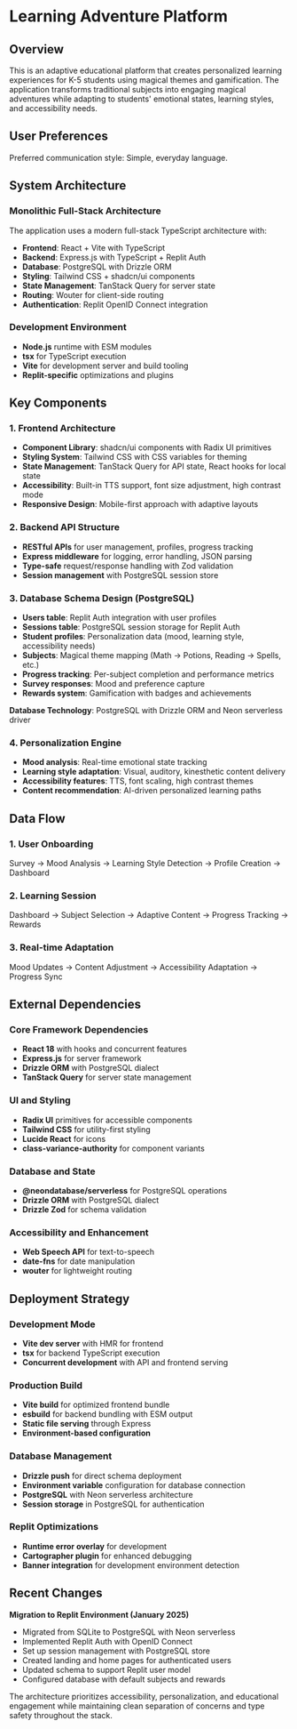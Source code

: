 # Learning Adventure Platform

## Overview

This is an adaptive educational platform that creates personalized learning experiences for K-5 students using magical themes and gamification. The application transforms traditional subjects into engaging magical adventures while adapting to students' emotional states, learning styles, and accessibility needs.

## User Preferences

Preferred communication style: Simple, everyday language.

## System Architecture

### Monolithic Full-Stack Architecture
The application uses a modern full-stack TypeScript architecture with:
- **Frontend**: React + Vite with TypeScript
- **Backend**: Express.js with TypeScript + Replit Auth
- **Database**: PostgreSQL with Drizzle ORM
- **Styling**: Tailwind CSS + shadcn/ui components
- **State Management**: TanStack Query for server state
- **Routing**: Wouter for client-side routing
- **Authentication**: Replit OpenID Connect integration

### Development Environment
- **Node.js** runtime with ESM modules
- **tsx** for TypeScript execution
- **Vite** for development server and build tooling
- **Replit-specific** optimizations and plugins

## Key Components

### 1. Frontend Architecture
- **Component Library**: shadcn/ui components with Radix UI primitives
- **Styling System**: Tailwind CSS with CSS variables for theming
- **State Management**: TanStack Query for API state, React hooks for local state
- **Accessibility**: Built-in TTS support, font size adjustment, high contrast mode
- **Responsive Design**: Mobile-first approach with adaptive layouts

### 2. Backend API Structure
- **RESTful APIs** for user management, profiles, progress tracking
- **Express middleware** for logging, error handling, JSON parsing
- **Type-safe** request/response handling with Zod validation
- **Session management** with PostgreSQL session store

### 3. Database Schema Design (PostgreSQL)
- **Users table**: Replit Auth integration with user profiles
- **Sessions table**: PostgreSQL session storage for Replit Auth
- **Student profiles**: Personalization data (mood, learning style, accessibility needs)
- **Subjects**: Magical theme mapping (Math → Potions, Reading → Spells, etc.)
- **Progress tracking**: Per-subject completion and performance metrics
- **Survey responses**: Mood and preference capture
- **Rewards system**: Gamification with badges and achievements

**Database Technology**: PostgreSQL with Drizzle ORM and Neon serverless driver

### 4. Personalization Engine
- **Mood analysis**: Real-time emotional state tracking
- **Learning style adaptation**: Visual, auditory, kinesthetic content delivery
- **Accessibility features**: TTS, font scaling, high contrast themes
- **Content recommendation**: AI-driven personalized learning paths

## Data Flow

### 1. User Onboarding
Survey → Mood Analysis → Learning Style Detection → Profile Creation → Dashboard

### 2. Learning Session
Dashboard → Subject Selection → Adaptive Content → Progress Tracking → Rewards

### 3. Real-time Adaptation
Mood Updates → Content Adjustment → Accessibility Adaptation → Progress Sync

## External Dependencies

### Core Framework Dependencies
- **React 18** with hooks and concurrent features
- **Express.js** for server framework
- **Drizzle ORM** with PostgreSQL dialect
- **TanStack Query** for server state management

### UI and Styling
- **Radix UI** primitives for accessible components
- **Tailwind CSS** for utility-first styling
- **Lucide React** for icons
- **class-variance-authority** for component variants

### Database and State
- **@neondatabase/serverless** for PostgreSQL operations
- **Drizzle ORM** with PostgreSQL dialect
- **Drizzle Zod** for schema validation

### Accessibility and Enhancement
- **Web Speech API** for text-to-speech
- **date-fns** for date manipulation
- **wouter** for lightweight routing

## Deployment Strategy

### Development Mode
- **Vite dev server** with HMR for frontend
- **tsx** for backend TypeScript execution
- **Concurrent development** with API and frontend serving

### Production Build
- **Vite build** for optimized frontend bundle
- **esbuild** for backend bundling with ESM output
- **Static file serving** through Express
- **Environment-based configuration**

### Database Management
- **Drizzle push** for direct schema deployment
- **Environment variable** configuration for database connection
- **PostgreSQL** with Neon serverless architecture
- **Session storage** in PostgreSQL for authentication

### Replit Optimizations
- **Runtime error overlay** for development
- **Cartographer plugin** for enhanced debugging
- **Banner integration** for development environment detection

## Recent Changes

**Migration to Replit Environment (January 2025)**
- Migrated from SQLite to PostgreSQL with Neon serverless
- Implemented Replit Auth with OpenID Connect
- Set up session management with PostgreSQL store
- Created landing and home pages for authenticated users
- Updated schema to support Replit user model
- Configured database with default subjects and rewards

The architecture prioritizes accessibility, personalization, and educational engagement while maintaining clean separation of concerns and type safety throughout the stack.